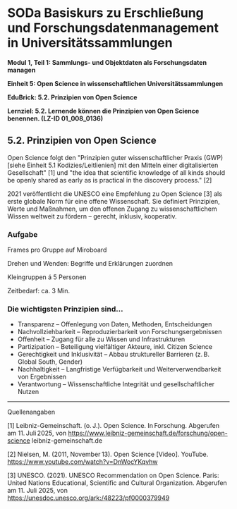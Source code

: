 <!--

author: Canan Hastik 
author: 
email:    
version:  v1
language: DE
lizenz: cc by
modultitel: Modul 1, Teil 1: Sammlungs- und Objektdaten als Forschungsdaten managen
eineit: 5
einheitstitel: Open Science in wissenschaftlichen Universitätssammlungen
lernziele:
* Lernende können Kodizes und Leitlinen zur Guten Wissenschaftlichen Praxis benennen. (LZ-ID 05_011_1031)

icon:     https://raw.githubusercontent.com/chastik/Beratung_Dateityp_Bild/refs/heads/main/SODa-Logo_full.svg
link:     https://raw.githubusercontent.com/chastik/Beratung/refs/heads/main/soda.css

comment:  WissKi SODA OERs

-->

# SODa Basiskurs zu Erschließung und Forschungsdatenmanagement in Universitätssammlungen

**Modul 1, Teil 1: Sammlungs- und Objektdaten als Forschungsdaten managen**

**Einheit 5: Open Science in wissenschaftlichen Universitätssammlungen**

**EduBrick: 5.2. Prinzipien von Open Science**

**Lernziel: 5.2. Lernende können die Prinzipien von Open Science benennen. (LZ-ID 01_008_0136)**


## 5.2. Prinzipien von Open Science

Open Science folgt den "Prinzipien guter wissenschaftlicher Praxis (GWP) [siehe Einheit 5.1 Kodizies/Leitlienien] mit den Mitteln einer digitalisierten Gesellschaft" [1] und "the idea that scientific knowledge of all kinds should be openly shared as early as is practical in the discovery process." [2] 

2021 veröffentlicht die UNESCO eine Empfehlung zu Open Science [3] als erste globale Norm für eine offene Wissenschaft. Sie definiert Prinzipien, Werte und Maßnahmen, um den offenen Zugang zu wissenschaftlichem Wissen weltweit zu fördern – gerecht, inklusiv, kooperativ.

### Aufgabe

Frames pro Gruppe auf Miroboard

Drehen und Wenden: Begriffe und Erklärungen zuordnen

Kleingruppen á 5 Personen

Zeitbedarf: ca. 3 Min.


### Die wichtigsten Prinzipien sind...

* Transparenz – Offenlegung von Daten, Methoden, Entscheidungen
* Nachvollziehbarkeit – Reproduzierbarkeit von Forschungsergebnissen
* Offenheit – Zugang für alle zu Wissen und Infrastrukturen
* Partizipation – Beteiligung vielfältiger Akteure, inkl. Citizen Science
* Gerechtigkeit und Inklusivität – Abbau struktureller Barrieren (z. B. Global South, Gender)
* Nachhaltigkeit – Langfristige Verfügbarkeit und Weiterverwendbarkeit von Ergebnissen
* Verantwortung – Wissenschaftliche Integrität und gesellschaftlicher Nutzen

-----------
Quellenangaben

[1]  Leibniz-Gemeinschaft. (o. J.). Open Science. In Forschung. Abgerufen am 11. Juli 2025, von https://www.leibniz-gemeinschaft.de/forschung/open-science
leibniz-gemeinschaft.de

[2] Nielsen, M. (2011, November 13). Open Science [Video]. YouTube. https://www.youtube.com/watch?v=DnWocYKqvhw

[3] UNESCO. (2021). UNESCO Recommendation on Open Science. Paris: United Nations Educational, Scientific and Cultural Organization. Abgerufen am 11. Juli 2025, von https://unesdoc.unesco.org/ark:/48223/pf0000379949
